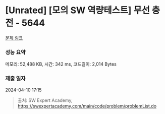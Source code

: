 # [Unrated] [모의 SW 역량테스트] 무선 충전 - 5644 

[문제 링크](https://swexpertacademy.com/main/code/problem/problemDetail.do?contestProbId=AWXRDL1aeugDFAUo) 

### 성능 요약

메모리: 52,488 KB, 시간: 342 ms, 코드길이: 2,014 Bytes

### 제출 일자

2024-04-10 17:15



> 출처: SW Expert Academy, https://swexpertacademy.com/main/code/problem/problemList.do